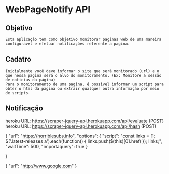 
# WebPageNotify API

## Objetivo
	Esta aplicação tem como objetivo monitorar paginas web de uma maneira configuravel e efetuar notificações referente a pagina. 

## Cadatro
	Inicialmente você deve informar o site que será monitorado (url) e o que nessa pagina será o alvo do monitoramento. (Ex: Monitore a sessão de noticias da página)
	Para o monitoramento de uma pagina, é possivel informar um script para obter o html da pagina ou extrair qualquer outra informação por meio de scripts.

## Notificação


heroku URL: https://scraper-jquery-api.herokuapp.com/api/evaluate (POST)
heroku URL: https://scraper-jquery-api.herokuapp.com/api/hash (POST)

{
	"url": "https://horriblesubs.info",
	"options": {
		"script": "const links = []; $('.latest-releases a').each(function() { links.push($(this)[0].href) }); links;",
		"waitTime": 500,
		"importJquery": true
	}
	
}

{
	"url": "http://www.google.com"
}